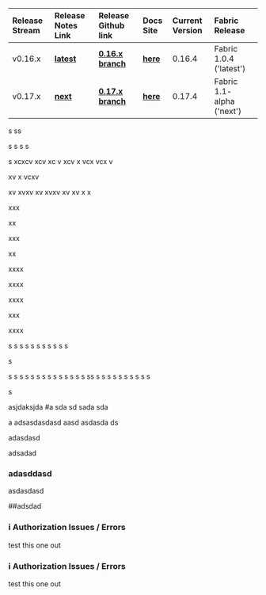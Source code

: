 








| Release Stream | Release Notes Link  |Release Github link | Docs Site |  Current Version | Fabric Release
| :---------------------- | :----------------------- |:----------------------- |:-----------------|:----------------|:----------------
| v0.16.x | [**latest**](#16x)  | [**0.16.x branch**](https://github.com/hyperledger/composer/tree/v0.16.x) |[**here**](https://hyperledger.github.io/composer/) | 0.16.4 |  Fabric 1.0.4 ('latest')
| v0.17.x | [**next**](#17x)  | [**0.17.x branch**](https://github.com/hyperledger/composer) |[**here**](https://hyperledger.github.io/composer/next/) | 0.17.4 | Fabric 1.1- alpha ('next')



s
ss

s
s
s
s



s
xcxcv
xcv
xc
v
xcv
x
vcx
vcx
v

xv
x
vcxv

xv
xvxv
xv
xvxv
xv
xv
x
x

xxx

xx

xxx

xx

xxxx

xxxx

xxxx

xxx

xxxx

s
s
s
s
s
s
s
s
s
s
s

s

s
s
s
s
s
s
s
s
s
s
s
s
s
s
ss
s
s
s
s
s
s
s
s
s
s

s


asjdaksjda
#a
sda
sd
sada
sda


a
adsasdasdasd
aasd
asdasda
ds



adasdasd





adsadad

### adasddasd




asdasdasd

##adsdad






























<a name="16x"></a>

### :information_source:  Authorization Issues / Errors

test this one out



<a name="17x"></a>

### :information_source:  Authorization Issues / Errors

test this one out
